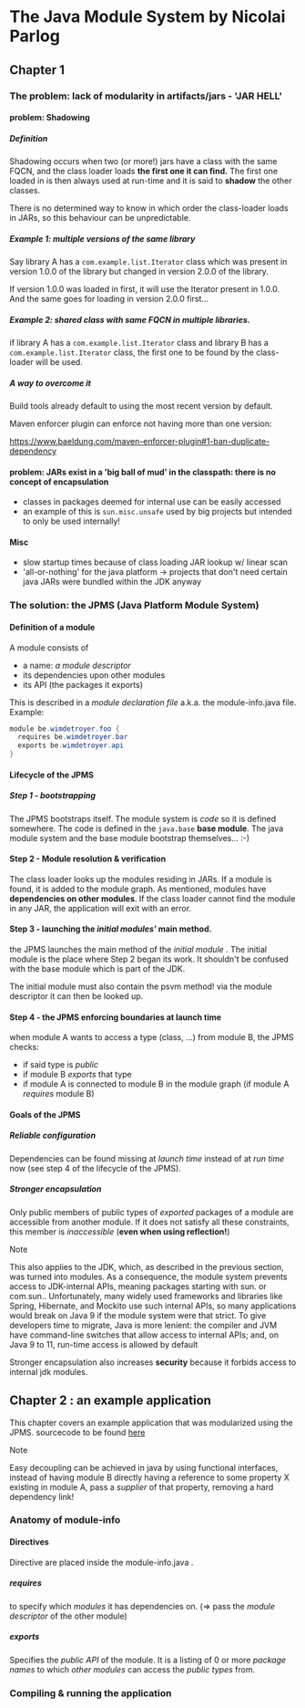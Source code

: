 # The Java Module System by Nicolai Parlog

## Chapter 1

### The problem: lack of modularity in artifacts/jars - 'JAR HELL'


#### problem: Shadowing

##### Definition

Shadowing occurs when two (or more!) jars have a class with the same FQCN, and the class loader loads **the first one it can find.** The first one loaded in is then always used at run-time and it is said to **shadow** the other classes.

There is no determined way to know in which order the class-loader loads in JARs, so this behaviour can be unpredictable.

##### Example 1: multiple versions of the same library

Say library A has a `com.example.list.Iterator` class which was present in version 1.0.0 of the library but changed in version 2.0.0 of the library. 

If version 1.0.0 was loaded in first, it will use the Iterator present in 1.0.0. And the same goes for loading in version 2.0.0 first...


##### Example 2: shared class with same FQCN in multiple libraries.

if library A has a `com.example.list.Iterator` class and  library B has a `com.example.list.Iterator` class, the first one to be found by the class-loader will be used.


##### A way to overcome it
Build tools already default to using the most recent version by default.

Maven enforcer plugin can enforce not having more than one version:

https://www.baeldung.com/maven-enforcer-plugin#1-ban-duplicate-dependency 

#### problem: JARs exist in a 'big ball of mud' in the classpath: there is no concept of encapsulation

- classes in packages deemed for internal use can be easily accessed
- an example of this is `sun.misc.unsafe` used by big projects but intended to only be used internally!

#### Misc

- slow startup times because of class loading JAR lookup w/ linear scan
- 'all-or-nothing' for the java platform -> projects that don't need certain java JARs were bundled within the JDK anyway

### The solution: the JPMS (Java Platform Module System)

#### Definition of a module

A module consists of
- a name: _a module descriptor_
- its dependencies upon other modules
- its API (the packages it exports)

This is described in a _module declaration file_ a.k.a. the module-info.java file. Example:

```java
module be.wimdetroyer.foo {
  requires be.wimdetroyer.bar
  exports be.wimdetroyer.api
}
```

#### Lifecycle of the JPMS

##### Step 1 - bootstrapping

The JPMS bootstraps itself. The module system is _code_ so it is defined somewhere. The code is defined in the `java.base` **base module**.
The java module system and the base module bootstrap themselves... :-)

#### Step 2 - Module resolution & verification

The class loader looks up the modules residing in JARs. If a module is found, it is added to the module graph.
As mentioned, modules have **dependencies on other modules**. If the class loader cannot find the module in any JAR, the application will exit with an error.

#### Step 3 - launching the _initial modules'_ main method.

the JPMS launches the main method of the _initial module_ . The initial module is the place where Step 2 began its work. It shouldn't be confused with the base module which is part of the JDK.

The initial module must also contain the psvm method! via the module descriptor it can then be looked up.

#### Step 4 - the JPMS enforcing boundaries at launch time

when module A wants to access a type (class, ...) from module B, the JPMS checks:

- if said type is _public_
- if module B _exports_ that type
- if module A is connected to module B in the module graph (if module A _requires_ module B)

#### Goals of the JPMS

##### Reliable configuration

Dependencies can be found missing at _launch time_ instead of at _run time_ now (see step 4 of the lifecycle of the JPMS).

##### Stronger encapsulation

Only public members of public types of  _exported_ packages of a module are accessible from another module. If it does not satisfy all these constraints, this member is _inaccessible_ (**even when using reflection!**)

> [!NOTE]
>This also applies to the JDK, which, as described in the previous section, was turned
into modules. As a consequence, the module system prevents access to JDK-internal
APIs, meaning packages starting with sun. or com.sun.. Unfortunately, many widely
used frameworks and libraries like Spring, Hibernate, and Mockito use such internal
APIs, so many applications would break on Java 9 if the module system were that strict.
To give developers time to migrate, Java is more lenient: the compiler and JVM have
command-line switches that allow access to internal APIs; and, on Java 9 to 11, run-time
access is allowed by default 


Stronger encapsulation also increases **security** because it forbids access to internal jdk modules.

## Chapter 2 : an example application

This chapter covers an example application that was modularized using the JPMS. sourcecode to be found [here](https://github.com/nipafx/demo-jpms-monitor)
> [!NOTE]
> Easy decoupling can be achieved in java by using functional interfaces, instead of having module B directly having a reference to some property X existing in module A, pass a _supplier_ of that property, removing a hard dependency link!

### Anatomy of module-info

 #### Directives
 Directive are placed inside the module-info.java .
 
 ##### requires
 
 to specify which _modules_ it has dependencies on. (=> pass the _module descriptor_ of the other module)
 
 ##### exports

Specifies the _public API_ of the module. It is a listing of 0 or more _package names_ to which _other modules_ can access the _public types_ from.

### Compiling & running the application



 
